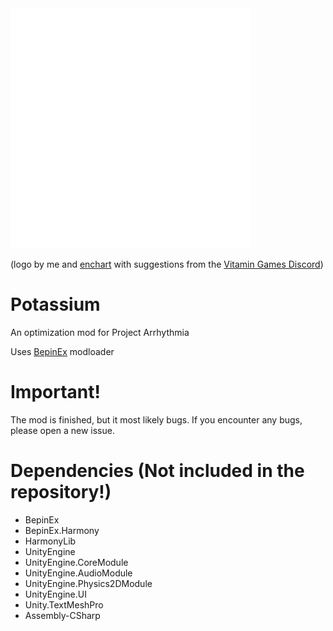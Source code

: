 
<img src="potassium.svg" alt="Image" height="384" />

(logo by me and [enchart](https://github.com/enchart) with suggestions from the [Vitamin Games Discord](https://discord.com/invite/projectarrhythmia))

# Potassium
An optimization mod for Project Arrhythmia

Uses [BepinEx](https://github.com/BepInEx/BepInEx/releases) modloader

# Important!
The mod is finished, but it most likely bugs. If you encounter any bugs, please open a new issue.

# Dependencies (Not included in the repository!)
- BepinEx
- BepinEx.Harmony
- HarmonyLib
- UnityEngine
- UnityEngine.CoreModule
- UnityEngine.AudioModule
- UnityEngine.Physics2DModule
- UnityEngine.UI
- Unity.TextMeshPro
- Assembly-CSharp
